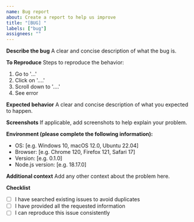 ```yaml
---
name: Bug report
about: Create a report to help us improve
title: "[BUG] "
labels: ["bug"]
assignees: ""
---
```


**Describe the bug**
A clear and concise description of what the bug is.

**To Reproduce**
Steps to reproduce the behavior:

1. Go to '...'
2. Click on '....'
3. Scroll down to '....'
4. See error

**Expected behavior**
A clear and concise description of what you expected to happen.

**Screenshots**
If applicable, add screenshots to help explain your problem.

**Environment (please complete the following information):**

- OS: [e.g. Windows 10, macOS 12.0, Ubuntu 22.04]
- Browser: [e.g. Chrome 120, Firefox 121, Safari 17]
- Version: [e.g. 0.1.0]
- Node.js version: [e.g. 18.17.0]

**Additional context**
Add any other context about the problem here.

**Checklist**

- [ ] I have searched existing issues to avoid duplicates
- [ ] I have provided all the requested information
- [ ] I can reproduce this issue consistently
